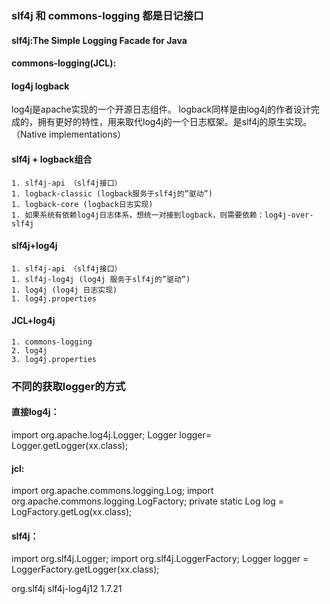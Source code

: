 ### slf4j 和 commons-logging 都是日记接口
#### slf4j:The Simple Logging Facade for Java
#### commons-logging(JCL): 

#### log4j logback
log4j是apache实现的一个开源日志组件。
logback同样是由log4j的作者设计完成的，拥有更好的特性，用来取代log4j的一个日志框架。是slf4j的原生实现。（Native implementations）

#### slf4j + logback组合
    1. slf4j-api （slf4j接口）
    1. logback-classic (logback服务于slf4j的”驱动”)
    1. logback-core (logback日志实现)
    1. 如果系统有依赖log4j日志体系，想统一对接到logback，则需要依赖：log4j-over-slf4j

#### slf4j+log4j
    1. slf4j-api （slf4j接口）
    1. slf4j-log4j (log4j 服务于slf4j的”驱动”)
    1. log4j (log4j 日志实现)
    1. log4j.properties

#### JCL+log4j
    1. commons-logging
    2. log4j
    3. log4j.properties


### 不同的获取logger的方式
#### 直接log4j：
import org.apache.log4j.Logger;
Logger logger= Logger.getLogger(xx.class);
#### jcl:
import org.apache.commons.logging.Log; 
import org.apache.commons.logging.LogFactory;
private static Log log = LogFactory.getLog(xx.class);
#### slf4j：
import  org.slf4j.Logger;
import  org.slf4j.LoggerFactory;
Logger logger = LoggerFactory.getLogger(xx.class);
 

<dependency>
    <groupId>org.slf4j</groupId>
    <artifactId>slf4j-log4j12</artifactId>
    <version>1.7.21</version>
</dependency>